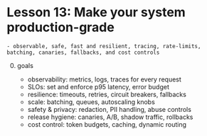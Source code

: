# Lesson 13: Make your system production-grade
    - observable, safe, fast and resilient, tracing, rate-limits, batching, canaries, fallbacks, and cost controls 



0) goals

    - observability: metrics, logs, traces for every request
    - SLOs: set and enforce p95 latency, error budget
    - resilience: timeouts, retries, circuit breakers, fallbacks
    - scale: batching, queues, autoscaling knobs
    - safety & privacy: redaction, PII handling, abuse controls
    - release hygiene: canaries, A/B, shadow traffic, rollbacks
    - cost control: token budgets, caching, dynamic routing

